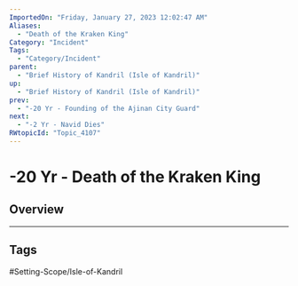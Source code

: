 ```yaml
---
ImportedOn: "Friday, January 27, 2023 12:02:47 AM"
Aliases:
  - "Death of the Kraken King"
Category: "Incident"
Tags:
  - "Category/Incident"
parent:
  - "Brief History of Kandril (Isle of Kandril)"
up:
  - "Brief History of Kandril (Isle of Kandril)"
prev:
  - "-20 Yr - Founding of the Ajinan City Guard"
next:
  - "-2 Yr - Navid Dies"
RWtopicId: "Topic_4107"
---
```

# -20 Yr - Death of the Kraken King
## Overview

---
## Tags
#Setting-Scope/Isle-of-Kandril


